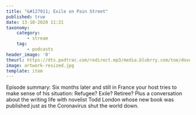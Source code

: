 ```yaml
---
title: "&#127911; Exile on Pain Street"
published: true
date: 13-10-2020 11:21
taxonomy:
    category:
        - stream
    tag:
        - podcasts
header_image: '0'
theurl: https://dts.podtrac.com/redirect.mp3/media.blubrry.com/toe/dovetail.prxu.org/toe/8bd0d2b6-101f-4f04-91ed-3cd9a8963d9b/Episode_153_exileonpainstreet.mp3
image: artwork-resized.jpg
template: item
--- 
```

Episode summary: Six months later and still in France your host tries to make sense of his situation: Refugee? Exile? Retiree? Plus a conversation about the writing life with novelist Todd London whose new book was published just as the Coronavirus shut the world down.
